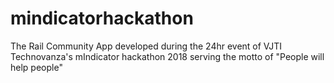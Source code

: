 # mindicatorhackathon
The Rail Community App developed during the 24hr event of VJTI Technovanza's mIndicator hackathon 2018 serving the motto of "People will help people"
